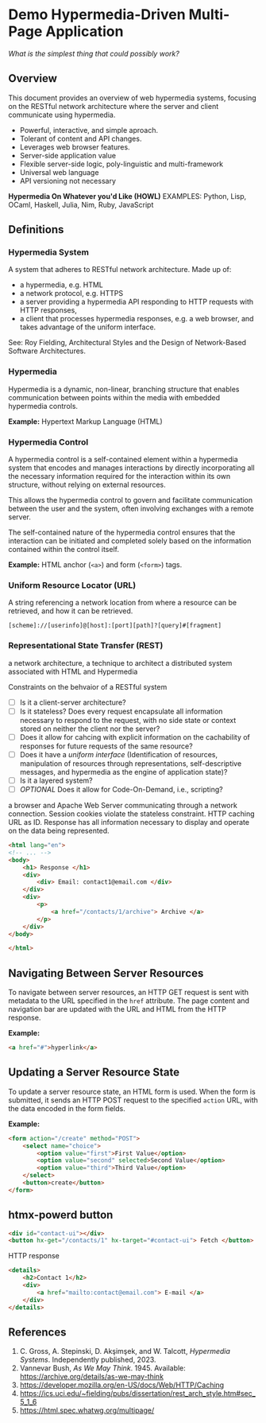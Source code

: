 # Demo Hypermedia-Driven Multi-Page Application

*What is the simplest thing that could possibly work?*

## Overview

This document provides an overview of web hypermedia systems, focusing on the
RESTful network architecture where the server and client communicate using
hypermedia.

- Powerful, interactive, and simple aproach.
- Tolerant of content and API changes.
- Leverages web browser features.
- Server-side application value
- Flexible server-side logic, poly-linguistic and multi-framework
- Universal web language
- API versioning not necessary

**Hypermedia On Whatever you'd Like (HOWL)**
EXAMPLES: Python, Lisp, OCaml, Haskell, Julia, Nim, Ruby, JavaScript

## Definitions

### Hypermedia System

A system that adheres to RESTful network architecture. Made up of:

- a hypermedia, e.g. HTML
- a network protocol, e.g. HTTPS
- a server providing a hypermedia API responding to HTTP requests with HTTP responses,
- a client that processes hypermedia responses, e.g. a web browser, and takes advantage of the uniform interface.

See: Roy Fielding, Architectural Styles and the Design of Network-Based Software Architectures.

### Hypermedia

Hypermedia is a dynamic, non-linear, branching structure that enables
communication between points within the media with embedded hypermedia controls.

**Example:** Hypertext Markup Language (HTML)

### Hypermedia Control

A hypermedia control is a self-contained element within a hypermedia system
that encodes and manages interactions by directly incorporating all the
necessary information required for the interaction within its own structure,
without relying on external resources.

This allows the hypermedia control to govern and facilitate communication
between the user and the system, often involving exchanges with a remote server.

The self-contained nature of the hypermedia control ensures that the interaction
can be initiated and completed solely based on the information contained within
the control itself.

**Example:** HTML anchor (`<a>`) and form (`<form>`) tags.

### Uniform Resource Locator (URL)

A string referencing a network location from where a resource can be retrieved,
and how it can be retrieved.


```text
[scheme]://[userinfo]@[host]:[port][path]?[query]#[fragment]
```

### Representational State Transfer (REST)

a network architecture, a technique to architect a distributed system
associated with HTML and Hypermedia

Constraints on the behvaior of a RESTful system

- [ ] Is it a client-server architecture?
- [ ] Is it stateless? Does every request encapsulate all information necessary to respond to the request, with no side state or context stored on neither the client nor the server?
- [ ] Does it allow for cahcing with explicit information on the cachability of responses for future requests of the same resource?
- [ ] Does it have a *uniform interface* (Identification of resources, manipulation of resources through representations, self-descriptive messages, and hypermedia as the engine of application state)?
- [ ] Is it a layered system?
- [ ] *OPTIONAL* Does it allow for Code-On-Demand, i.e., scripting?

a browser and Apache Web Server communicating through a network connection.
Session cookies violate the stateless constraint.
HTTP caching
URL as ID.
Response has all information necessary to display and operate on the data being represented.

```html
<html lang="en">
<!-- ... -->
<body>
    <h1> Response </h1>
    <div>
        <div> Email: contact1@email.com </div>
    </div>
    <div>
        <p>
            <a href="/contacts/1/archive"> Archive </a>
        </p>
    </div>
</body>

</html>

```


## Navigating Between Server Resources

To navigate between server resources, an HTTP GET request is sent with metadata
to the URL specified in the `href` attribute. The page content and navigation
bar are updated with the URL and HTML from the HTTP response.


**Example:**
```html
<a href="#">hyperlink</a>
```

## Updating a Server Resource State

To update a server resource state, an HTML form is used. When the form is
submitted, it sends an HTTP POST request to the specified `action` URL, with
the data encoded in the form fields.

**Example:**
```html
<form action="/create" method="POST">
    <select name="choice">
        <option value="first">First Value</option>
        <option value="second" selected>Second Value</option>
        <option value="third">Third Value</option>
    </select>
    <button>create</button>
</form>
```

## htmx-powerd button

```html
<div id="contact-ui"></div>
<button hx-get="/contacts/1" hx-target="#contact-ui"> Fetch </button>
```

HTTP response
```html
<details>
    <h2>Contact 1</h2>
    <div>
        <a href="mailto:contact@email.com"> E-mail </a>
    </div>
</details>
```

## References

1. C. Gross, A. Stepinski, D. Akşimşek, and W. Talcott, *Hypermedia Systems*. Independently published, 2023.
2. Vannevar Bush, *As We May Think*. 1945. Available: <https://archive.org/details/as-we-may-think>
3. https://developer.mozilla.org/en-US/docs/Web/HTTP/Caching
4. https://ics.uci.edu/~fielding/pubs/dissertation/rest_arch_style.htm#sec_5_1_6
5. https://html.spec.whatwg.org/multipage/
